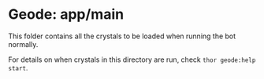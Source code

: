 # Geode: app/main

This folder contains all the crystals to be loaded when running the bot normally.

For details on when crystals in this directory are run, check `thor geode:help start`.